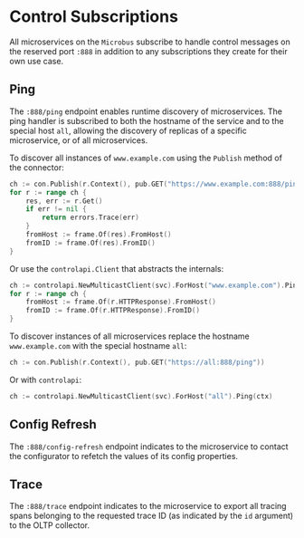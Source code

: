 # Control Subscriptions

All microservices on the `Microbus` subscribe to handle control messages on the reserved port `:888` in addition to any subscriptions they create for their own use case.

## Ping

The `:888/ping` endpoint enables runtime discovery of microservices. The ping handler is subscribed to both the hostname of the service and to the special host `all`, allowing the discovery of replicas of a specific microservice, or of all microservices.

To discover all instances of `www.example.com` using the `Publish` method of the connector:

```go
ch := con.Publish(r.Context(), pub.GET("https://www.example.com:888/ping"))
for r := range ch {
    res, err := r.Get()
    if err != nil {
        return errors.Trace(err)
    }
    fromHost := frame.Of(res).FromHost()
    fromID := frame.Of(res).FromID()
}
```

Or use the `controlapi.Client` that abstracts the internals:

```go
ch := controlapi.NewMulticastClient(svc).ForHost("www.example.com").Ping(ctx)
for r := range ch {
    fromHost := frame.Of(r.HTTPResponse).FromHost()
    fromID := frame.Of(r.HTTPResponse).FromID()
}
```

To discover instances of all microservices replace the hostname `www.example.com` with the special hostname `all`:

```go
ch := con.Publish(r.Context(), pub.GET("https://all:888/ping"))
```

Or with `controlapi`:

```go
ch := controlapi.NewMulticastClient(svc).ForHost("all").Ping(ctx)
```

## Config Refresh

The `:888/config-refresh` endpoint indicates to the microservice to contact the configurator to refetch the values of its config properties.

## Trace

The `:888/trace` endpoint indicates to the microservice to export all tracing spans belonging to the requested trace ID (as indicated by the `id` argument) to the OLTP collector.
